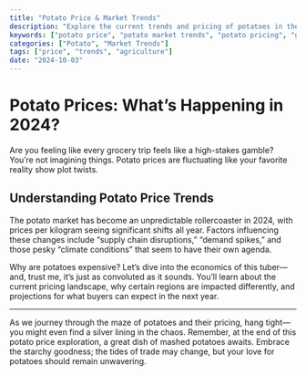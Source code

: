 ```yaml
---
title: "Potato Price & Market Trends"
description: "Explore the current trends and pricing of potatoes in the market. Gain insights into global and local potato prices, and understand the factors influencing these changes."
keywords: ["potato price", "potato market trends", "potato pricing", "global potato prices"]
categories: ["Potato", "Market Trends"]
tags: ["price", "trends", "agriculture"]
date: "2024-10-03"
---
```


# Potato Prices: What’s Happening in 2024?

Are you feeling like every grocery trip feels like a high-stakes gamble? You’re not imagining things. Potato prices are fluctuating like your favorite reality show plot twists. 

## Understanding Potato Price Trends

The potato market has become an unpredictable rollercoaster in 2024, with prices per kilogram seeing significant shifts all year. Factors influencing these changes include “supply chain disruptions,” “demand spikes,” and those pesky “climate conditions” that seem to have their own agenda.

Why are potatoes expensive? Let’s dive into the economics of this tuber—and, trust me, it’s just as convoluted as it sounds. You’ll learn about the current pricing landscape, why certain regions are impacted differently, and projections for what buyers can expect in the next year.

---

As we journey through the maze of potatoes and their pricing, hang tight—you might even find a silver lining in the chaos. Remember, at the end of this potato price exploration, a great dish of mashed potatoes awaits. Embrace the starchy goodness; the tides of trade may change, but your love for potatoes should remain unwavering.